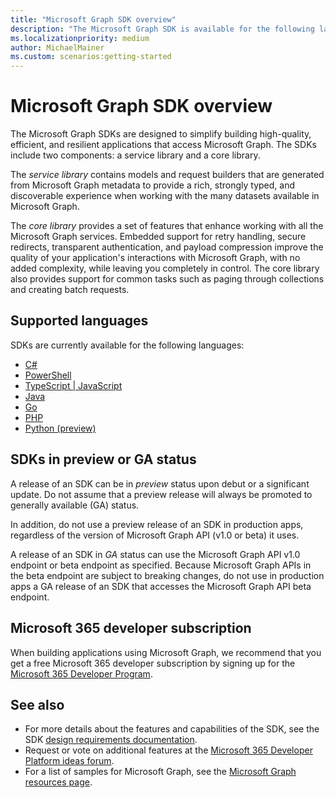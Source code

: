 ```yaml
---
title: "Microsoft Graph SDK overview"
description: "The Microsoft Graph SDK is available for the following languages: C#, PowerShell, TypeScript, JavaScript, Java, Go, PHP, and Python."
ms.localizationpriority: medium
author: MichaelMainer
ms.custom: scenarios:getting-started
---
```


# Microsoft Graph SDK overview

The Microsoft Graph SDKs are designed to simplify building high-quality, efficient, and resilient applications that access Microsoft Graph. The SDKs include two components: a service library and a core library.

The *service library* contains models and request builders that are generated from Microsoft Graph metadata to provide a rich, strongly typed, and discoverable experience when working with the many datasets available in Microsoft Graph.

The *core library* provides a set of features that enhance working with all the Microsoft Graph services. Embedded support for retry handling, secure redirects, transparent authentication, and payload compression improve the quality of your application's interactions with Microsoft Graph, with no added complexity, while leaving you completely in control. The core library also provides support for common tasks such as paging through collections and creating batch requests.

## Supported languages

SDKs are currently available for the following languages:

- [C#](https://github.com/microsoftgraph/msgraph-sdk-dotnet)
- [PowerShell](https://github.com/microsoftgraph/msgraph-sdk-powershell)
- [TypeScript | JavaScript](https://github.com/microsoftgraph/msgraph-sdk-javascript)
- [Java](https://github.com/microsoftgraph/msgraph-sdk-java)
- [Go](https://github.com/microsoftgraph/msgraph-sdk-go)
- [PHP](https://github.com/microsoftgraph/msgraph-sdk-php)
- [Python (preview)](https://github.com/microsoftgraph/msgraph-sdk-python)


## SDKs in preview or GA status
A release of an SDK can be in _preview_ status upon debut or a significant update. Do not assume that a preview release will always be promoted to generally available (GA) status. 

In addition, do not use a preview release of an SDK in production apps, regardless of the version of Microsoft Graph API (v1.0 or beta) it uses.

A release of an SDK in _GA_ status can use the Microsoft Graph API v1.0 endpoint or beta endpoint as specified. Because Microsoft Graph APIs in the beta endpoint are subject to breaking changes, do not use in production apps a GA release of an SDK that accesses the Microsoft Graph API beta endpoint.


## Microsoft 365 developer subscription

When building applications using Microsoft Graph, we recommend that you get a free Microsoft 365 developer subscription by signing up for the [Microsoft 365 Developer Program](https://developer.microsoft.com/microsoft-365/dev-program).

## See also

* For more details about the features and capabilities of the SDK, see the SDK [design requirements documentation](https://github.com/microsoftgraph/msgraph-sdk-design).
* Request or vote on additional features at the [Microsoft 365 Developer Platform ideas forum](https://techcommunity.microsoft.com/t5/microsoft-365-developer-platform/idb-p/Microsoft365DeveloperPlatform/label-name/Microsoft%20Graph). 
* For a list of samples for Microsoft Graph, see the [Microsoft Graph resources page](https://developer.microsoft.com/en-us/graph/gallery/?filterBy=Samples).
